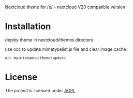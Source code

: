 Nextcloud theme for /e/ - nextcloud V20 compatible version


# Installation

deploy theme in nextcloud/themes directory

use occ to update mimetypelist.js file and clear image cache : 

```
occ maintenance:theme:update
```


# License

The project is licensed under [AGPL](LICENSE).
